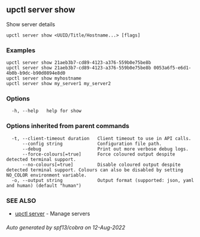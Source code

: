 ## upctl server show

Show server details

```
upctl server show <UUID/Title/Hostname...> [flags]
```

### Examples

```
upctl server show 21aeb3b7-cd89-4123-a376-559b0e75be8b
upctl server show 21aeb3b7-cd89-4123-a376-559b0e75be8b 0053a6f5-e6d1-4b0b-b9dc-b90d0894e8d0
upctl server show myhostname
upctl server show my_server1 my_server2
```

### Options

```
  -h, --help   help for show
```

### Options inherited from parent commands

```
  -t, --client-timeout duration   Client timeout to use in API calls.
      --config string             Configuration file path.
      --debug                     Print out more verbose debug logs.
      --force-colours[=true]      Force coloured output despite detected terminal support.
      --no-colours[=true]         Disable coloured output despite detected terminal support. Colours can also be disabled by setting NO_COLOR environment variable.
  -o, --output string             Output format (supported: json, yaml and human) (default "human")
```

### SEE ALSO

* [upctl server](upctl_server.md)	 - Manage servers

###### Auto generated by spf13/cobra on 12-Aug-2022
